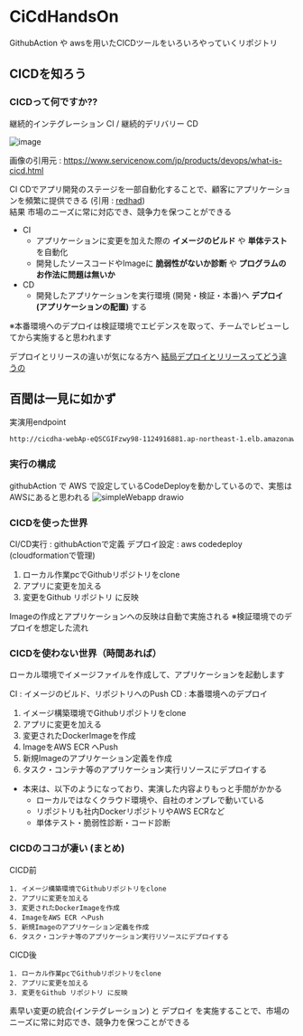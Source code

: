# CiCdHandsOn
GithubAction や awsを用いたCICDツールをいろいろやっていくリポジトリ

## CICDを知ろう

### CICDって何ですか??

継続的インテグレーション CI / 継続的デリバリー CD

![image](https://github.com/GitEngHar/CiCdHandsOn/assets/119464648/1bf2fb68-97d2-4da3-a127-a6b73afc46b4)

画像の引用元 : https://www.servicenow.com/jp/products/devops/what-is-cicd.html

CI CDでアプリ開発のステージを一部自動化することで、顧客にアプリケーションを頻繁に提供できる (引用 : [redhad](https://www.redhat.com/ja/topics/devops/what-is-ci-cd))  
結果 市場のニーズに常に対応でき、競争力を保つことができる

- CI
  - アプリケーションに変更を加えた際の **イメージのビルド** や **単体テスト** を自動化
  - 開発したソースコードやImageに **脆弱性がないか診断** や **プログラムのお作法に問題は無いか**
- CD
  - 開発したアプリケーションを実行環境 (開発・検証・本番)へ **デプロイ(アプリケーションの配置)** する

※本番環境へのデプロイは検証環境でエビデンスを取って、チームでレビューしてから実施すると思われます

デプロイとリリースの違いが気になる方へ
<a href='https://zenn.dev/bun913/articles/fa6179472f8f82'>結局デプロイとリリースってどう違うの</a>

## 百聞は一見に如かず

実演用endpoint
```bash
http://cicdha-webAp-eQSCGIFzwy98-1124916881.ap-northeast-1.elb.amazonaws.com
```

### 実行の構成

githubAction で AWS で設定しているCodeDeployを動かしているので、実態はAWSにあると思われる
![simpleWebapp drawio](https://github.com/GitEngHar/CiCdHandsOn/assets/119464648/aa731a1d-bc43-4c35-9e22-d2d3663555bd)

### CICDを使った世界

CI/CD実行 : githubActionで定義
デプロイ設定 : aws codedeploy (cloudformationで管理)

1. ローカル作業pcでGithubリポジトリをclone
2. アプリに変更を加える
3. 変更をGithub リポジトリ に反映

Imageの作成とアプリケーションへの反映は自動で実施される
※検証環境でのデプロイを想定した流れ

### CICDを使わない世界（時間あれば）

ローカル環境でイメージファイルを作成して、アプリケーションを起動します

CI : イメージのビルド、リポジトリへのPush
CD : 本番環境へのデプロイ

1. イメージ構築環境でGithubリポジトリをclone
2. アプリに変更を加える
3. 変更されたDockerImageを作成
4. ImageをAWS ECR へPush
5. 新規Imageのアプリケーション定義を作成
6. タスク・コンテナ等のアプリケーション実行リソースにデプロイする

- 本来は、以下のようになっており、実演した内容よりもっと手間がかかる
    - ローカルではなくクラウド環境や、自社のオンプレで動いている
    - リポジトリも社内DockerリポジトリやAWS ECRなど
    - 単体テスト・脆弱性診断・コード診断

### CICDのココが凄い (まとめ)

CICD前
```text
1. イメージ構築環境でGithubリポジトリをclone
2. アプリに変更を加える
3. 変更されたDockerImageを作成
4. ImageをAWS ECR へPush
5. 新規Imageのアプリケーション定義を作成
6. タスク・コンテナ等のアプリケーション実行リソースにデプロイする
```

CICD後
```text
1. ローカル作業pcでGithubリポジトリをclone
2. アプリに変更を加える
3. 変更をGithub リポジトリ に反映
```

素早い変更の統合(インテグレーション) と デプロイ を実施することで、市場のニーズに常に対応でき、競争力を保つことができる
